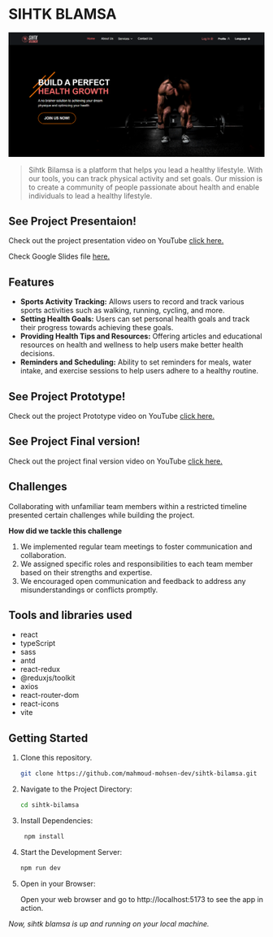 # SIHTK BLAMSA

<img src='./public/sihtk-blamsa-preview.png'></img>

> Sihtk Bilamsa is a platform that helps you lead a healthy lifestyle. With our tools, you can track physical activity and set goals. Our mission is to create a community of people passionate about health and enable individuals to lead a healthy lifestyle.

## See Project Presentaion!

Check out the project presentation video on YouTube [click here.](https://youtu.be/GGssrN39jmo)

Check Google Slides file [here.](https://docs.google.com/presentation/d/17OP82Dhsec3ett29xpu2pzpCXhG-RSTU4qhv18lgOv4/edit?usp=sharing)

## Features

- **Sports Activity Tracking:** Allows users to record and track various sports activities such as walking, running, cycling, and more.
- **Setting Health Goals:** Users can set personal health goals and track their progress towards achieving these goals.
- **Providing Health Tips and Resources:** Offering articles and educational resources on health and wellness to help users make better health decisions.
- **Reminders and Scheduling:** Ability to set reminders for meals, water intake, and exercise sessions to help users adhere to a healthy routine.

## See Project Prototype!

Check out the project Prototype video on YouTube [click here.](https://www.youtube.com/watch?v=3C7DECnkkzE)

## See Project Final version!

Check out the project final version video on YouTube [click here.](https://youtu.be/s0m2t4efQms)

## Challenges

Collaborating with unfamiliar team members within a restricted timeline presented certain challenges while building the project.

**How did we tackle this challenge**

1. We implemented regular team meetings to foster communication and collaboration.
2. We assigned specific roles and responsibilities to each team member based on their strengths and expertise.
3. We encouraged open communication and feedback to address any misunderstandings or conflicts promptly.

## Tools and libraries used

- react
- typeScript
- sass
- antd
- react-redux
- @reduxjs/toolkit
- axios
- react-router-dom
- react-icons
- vite

## Getting Started

1. Clone this repository.

   ```bash
   git clone https://github.com/mahmoud-mohsen-dev/sihtk-bilamsa.git
   ```

2. Navigate to the Project Directory:
   ```bash
   cd sihtk-bilamsa
   ```
3. Install Dependencies:

   ```bash
    npm install
   ```

4. Start the Development Server:

   ```bash
   npm run dev
   ```

5. Open in your Browser:

   Open your web browser and go to http://localhost:5173 to see the app in action.

_Now, sihtk blamsa is up and running on your local machine._
